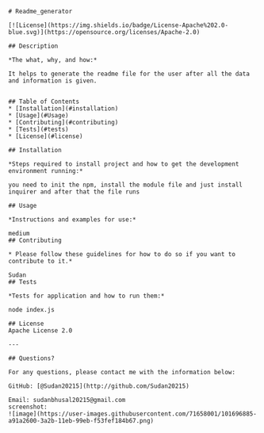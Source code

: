 
    # Readme_generator
  
    [![License](https://img.shields.io/badge/License-Apache%202.0-blue.svg)](https://opensource.org/licenses/Apache-2.0)
    
    ## Description 
  
    *The what, why, and how:* 
    
    It helps to generate the readme file for the user after all the data and information is given.
      
      
    ## Table of Contents
    * [Installation](#installation)
    * [Usage](#Usage)
    * [Contributing](#contributing)
    * [Tests](#tests)
    * [License](#license)
    
    ## Installation
  
    *Steps required to install project and how to get the development environment running:*
  
    you need to init the npm, install the module file and just install inquirer and after that the file runs
      
    ## Usage 
    
    *Instructions and examples for use:*
    
    medium  
    ## Contributing
    
    * Please follow these guidelines for how to do so if you want to contribute to it.*
    
    Sudan   
    ## Tests
    
    *Tests for application and how to run them:*
    
    node index.js
      
    ## License
    Apache License 2.0
      
    ---
    
    ## Questions?
    
    For any questions, please contact me with the information below:
   
    GitHub: [@Sudan20215](http://github.com/Sudan20215)
  
    Email: sudanbhusal20215@gmail.com
    screenshot:
    ![image](https://user-images.githubusercontent.com/71658001/101696885-a91a2600-3a2b-11eb-99eb-f53fef184b67.png)

    